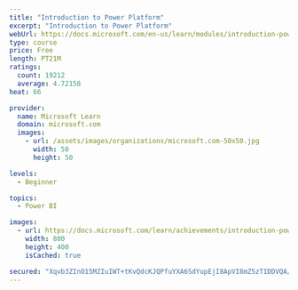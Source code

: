 ```yaml
---
title: "Introduction to Power Platform"
excerpt: "Introduction to Power Platform"
webUrl: https://docs.microsoft.com/en-us/learn/modules/introduction-power-platform/
type: course
price: Free
length: PT21M
ratings:
  count: 19212
  average: 4.72158
heat: 66

provider:
  name: Microsoft Learn
  domain: microsoft.com
  images:
    - url: /assets/images/organizations/microsoft.com-50x50.jpg
      width: 50
      height: 50

levels:
  - Beginner

topics:
  - Power BI

images:
  - url: https://docs.microsoft.com/learn/achievements/introduction-power-platform-social.png
    width: 800
    height: 400
    isCached: true

secured: "Xqvb3ZInO15MZIuIWT+tKvQdcKJQPfuYXA6SdYupEjI8ApVI8mZ5zTIDDVQA/9WTJafJBskExfzW+VozosFA308PbFEQCOex3PQu4J9o8brNM3fIXf+T9/8Vsc+AyI4t3TAhOGAQErMyuUvtdk5/juP+ZDWPGns45Oq6Eq14M4lOv3TlDIilXPBipvio5lQ5yugAsythqEN9ar/MdAbOXJ4CCHGA/9Bx8Uc9X4mEaG8fTgcrSrk093m9DBsIc6q5VLDjsKFmTbw1zT+BHJdk0CwF+Ye88aLsx6DIewMzusOXmenjWUWOEHlqv6oM6z2Cr2/N11d7nZAdVY1wu9kLIA7qihMlYANOPXXFy2NMer6cPzhN3IweDCz6dPf/N/kc6qSsTWTdbsrCsN3kH+Ip38vpM8ie98L1bvffrKD+DxVqXMi+xWUCOxWaJ/t7Jt+D;ehN6lhQHNnLTzPaKWhFVAw=="
---
```


